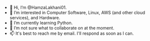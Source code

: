 - 👋 Hi, I’m @HamzaLakhani01.
- 👀 I’m interested in Computer Software, Linux, AWS (and other cloud services), and Hardware.
- 🌱 I’m currently learning Python.
- 💞️ I’m not sure what to collaborate on at the moment.
- 📫 It's best to reach me by email. I'll respond as soon as I can.

<!---
HamzaLakhani01/HamzaLakhani01 is a ✨ special ✨ repository because its `README.md` (this file) appears on your GitHub profile.
You can click the Preview link to take a look at your changes.
--->
